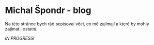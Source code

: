 # Michal Špondr - blog
Na této stránce bych rád sepisoval věci, co mě zajímají a které by mohly zajímat i ostatní.

_IN PROGRESS!_
